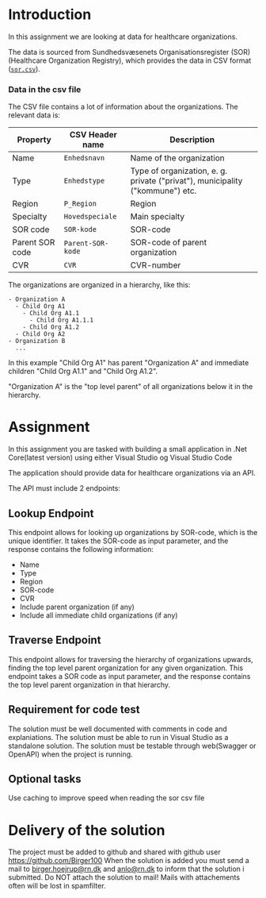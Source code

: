 # Introduction

In this assignment we are looking at data for healthcare organizations.

The data is sourced from Sundhedsvæsenets Organisationsregister (SOR) (Healthcare Organization Registry), which provides
the data in CSV
format ([`sor.csv`](https://sor-filer.sundhedsdata.dk/sor_produktion/data/sor/sorcsv/V_1_2_1_19/sor.csv)).

### Data in the csv file

The CSV file contains a lot of information about the organizations.
The relevant data is:

| Property        | CSV Header name   | Description                                                                   |
|-----------------|-------------------|-------------------------------------------------------------------------------|
| Name            | `Enhedsnavn`      | Name of the organization                                                      |
| Type            | `Enhedstype`      | Type of organization, e. g. private ("privat"), municipality ("kommune") etc. |
| Region          | `P_Region`        | Region                                                                        |
| Specialty       | `Hovedspeciale`   | Main specialty                                                                |
| SOR code        | `SOR-kode`        | SOR-code                                                                      |
| Parent SOR code | `Parent-SOR-kode` | SOR-code of parent organization                                               |
| CVR             | `CVR`             | CVR-number                                                                    |

The organizations are organized in a hierarchy, like this:

```
- Organization A
  - Child Org A1
    - Child Org A1.1
      - Child Org A1.1.1
    - Child Org A1.2
  - Child Org A2
- Organization B
  ...
```

In this example "Child Org A1" has parent "Organization A" and immediate children "Child Org A1.1" and "Child Org A1.2".

"Organization A" is the "top level parent" of all organizations below it in the hierarchy.

# Assignment

In this assignment you are tasked with building a small application in .Net Core(latest version) using either Visual Studio og Visual Studio Code

The application should provide data for healthcare organizations via an API.

The API must include 2 endpoints:

## Lookup Endpoint

This endpoint allows for looking up organizations by SOR-code, which is the unique identifier.
It takes the SOR-code as input parameter, and the response contains the following information:

- Name
- Type
- Region
- SOR-code
- CVR
- Include parent organization (if any)
- Include all immediate child organizations (if any)

## Traverse Endpoint
This endpoint allows for traversing the hierarchy of organizations upwards, finding the top level parent organization for any given organization.
This endpoint takes a SOR code as input parameter, and the response contains the top level parent organization in that hierarchy.

## Requirement for code test
The solution must be well documented with comments in code and explaniations.
The solution must be able to run in Visual Studio as a standalone solution. 
The solution must be testable through web(Swagger or OpenAPI) when the project is running. 

## Optional tasks
Use caching to improve speed when reading the sor csv file

# Delivery of the solution
The project must be added to github and shared with github user https://github.com/Birger100
When the solution is added you must send a mail to birger.hoejrup@rn.dk and anlo@rn.dk to inform that the solution i submitted.
Do NOT attach the solution to mail! Mails with attachements often will be lost in spamfilter.